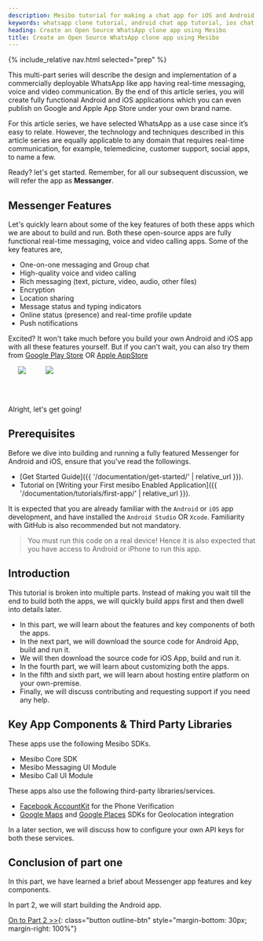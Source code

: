 ```yaml
---
description: Mesibo tutorial for making a chat app for iOS and Android similar to WhatsApp  
keywords: whatsapp clone tutorial, android chat app tutorial, ios chat app tutorial, tutorials for making whatsapp, open source chat app tutorials
heading: Create an Open Source WhatsApp clone app using Mesibo
title: Create an Open Source WhatsApp clone app using Mesibo
---
```

{% include_relative nav.html selected="prep" %}

This multi-part series will describe the design and implementation of a commercially deployable WhatsApp like app having real-time messaging, voice and video communication. By the end of this article series, you will create fully functional Android and iOS applications which you can even publish on Google and Apple App Store under your own brand name.

For this article series, we have selected WhatsApp as a use case since it’s easy to relate. However, the technology and techniques described in this article series are equally applicable to any domain that requires real-time communication, for example, telemedicine, customer support, social apps, to name a few.

Ready? let's get started. Remember, for all our subsequent discussion, we will refer the app as **Messanger**.

## Messenger Features
Let's quickly learn about some of the key features of both these apps which we are about to build and run. Both these open-source apps are fully functional real-time messaging, voice and video calling apps. Some of the key features are,

- One-on-one messaging and Group chat
- High-quality voice and video calling
- Rich messaging (text, picture, video, audio, other files)
- Encryption 
- Location sharing
- Message status and typing indicators
- Online status (presence) and real-time profile update
- Push notifications

Excited? It won't take much before you build your own Android and iOS app with all these features yourself. But if you can't wait, you can also try them from [Google Play Store](https://play.google.com/store/apps/details?id=com.mesibo.mesiboapplication) OR [Apple AppStore](https://itunes.apple.com/us/app/mesibo-realtime-messaging-voice-video/id1222921751)

<a href="https://itunes.apple.com/us/app/mesibo-realtime-messaging-voice-video/id1222921751"><img src="{{ '/images/iphone-app.png' | relative_url }}" align="left" hspace="20"/></a>
<a href="https://play.google.com/store/apps/details?id=com.mesibo.mesiboapplication"><img src="{{ '/images/android-app.png' | relative_url }}" align="left" hspace="20"/></a>
<br/><br/>
<p>
&nbsp;
</p>

Alright, let's get going!

## Prerequisites
Before we dive into building and running a fully featured Messenger for Android and iOS, ensure that you've read the followings.

- [Get Started Guide]({{ '/documentation/get-started/' | relative_url }}).
- Tutorial on [Writing your First mesibo Enabled Application]({{ '/documentation/tutorials/first-app/' | relative_url }}).

It is expected that you are already familiar with the `Android` or `iOS` app development, and have installed the `Android Studio` OR `Xcode`. Familiarity with GitHub is also recommended but not mandatory. 

> You must run this code on a real device! Hence it is also expected that you have access to Android or iPhone to run this app.

## Introduction
This tutorial is broken into multiple parts. Instead of making you wait till the end to build both the apps, we will quickly build apps first and then dwell into details later. 

- In this part, we will learn about the features and key components of both the apps.
- In the next part, we will download the source code for Android App, build and run it.
- We will then download the source code for iOS App, build and run it.
- In the fourth part, we will learn about customizing both the apps.
- In the fifth and sixth part, we will learn about hosting entire platform on your own-premise.
- Finally, we will discuss contributing and requesting support if you need any help.


## Key App Components & Third Party Libraries

These apps use the following Mesibo SDKs.

- Mesibo Core SDK
- Mesibo Messaging UI Module
- Mesibo Call UI Module

These apps also use the following third-party libraries/services.

- [Facebook AccountKit](https://www.accountkit.com/) for the Phone Verification
- [Google Maps](https://developers.google.com/maps/documentation/) and [Google Places](https://cloud.google.com/maps-platform/places/) SDKs for Geolocation integration 

In a later section, we will discuss how to configure your own API keys for both these services.

## Conclusion of part one

In this part, we have learned a brief about Messenger app features and key components. 

In part 2, we will start building the Android app. 

[On to Part 2 >>](android.md){: class="button outline-btn" style="margin-bottom: 30px; margin-right: 100%"}
